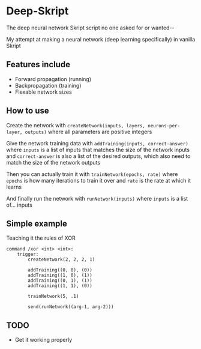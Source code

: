 # Deep-Skript

The deep neural network Skript script no one asked for or wanted--

My attempt at making a neural network (deep learning specifically) in vanilla Skript

## Features include

- Forward propagation (running)
- Backpropagation (training)
- Flexable network sizes

## How to use

Create the network with `createNetwork(inputs, layers, neurons-per-layer, outputs)` where all parameters are positive integers

Give the network training data with `addTraining(inputs, correct-answer)` where `inputs` is a list of inputs that matches the size of the network inputs and `correct-answer` is also a list of the desired outputs, which also need to match the size of the network outputs

Then you can actually train it with `trainNetwork(epochs, rate)` where `epochs` is how many iterations to train it over and `rate` is the rate at which it learns

And finally run the network with `runNetwork(inputs)` where `inputs` is a list of... inputs

## Simple example

Teaching it the rules of XOR

```
command /xor <int> <int>:
    trigger:
        createNetwork(2, 2, 2, 1)

        addTraining((0, 0), (0))
        addTraining((1, 0), (1))
        addTraining((0, 1), (1))
        addTraining((1, 1), (0))

        trainNetwork(5, .1)

        send(runNetwork((arg-1, arg-2)))
```

## TODO
- Get it working properly
